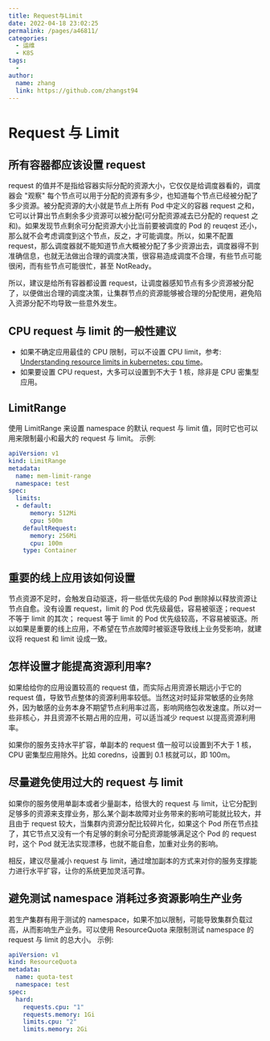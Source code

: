 ```yaml
---
title: Request与Limit
date: 2022-04-18 23:02:25
permalink: /pages/a46811/
categories:
  - 运维
  - K8S
tags:
  - 
author: 
  name: zhang
  link: https://github.com/zhangst94
---
```

#  Request 与 Limit

## 所有容器都应该设置 request

request 的值并不是指给容器实际分配的资源大小，它仅仅是给调度器看的，调度器会 "观察"  每个节点可以用于分配的资源有多少，也知道每个节点已经被分配了多少资源。被分配资源的大小就是节点上所有 Pod 中定义的容器 request  之和，它可以计算出节点剩余多少资源可以被分配(可分配资源减去已分配的 request 之和)。如果发现节点剩余可分配资源大小比当前要被调度的  Pod 的 reuqest 还小，那么就不会考虑调度到这个节点，反之，才可能调度。所以，如果不配置  request，那么调度器就不能知道节点大概被分配了多少资源出去，调度器得不到准确信息，也就无法做出合理的调度决策，很容易造成调度不合理，有些节点可能很闲，而有些节点可能很忙，甚至 NotReady。

所以，建议是给所有容器都设置 request，让调度器感知节点有多少资源被分配了，以便做出合理的调度决策，让集群节点的资源能够被合理的分配使用，避免陷入资源分配不均导致一些意外发生。

## CPU request 与 limit 的一般性建议

- 如果不确定应用最佳的 CPU 限制，可以不设置 CPU limit，参考: [Understanding resource limits in kubernetes: cpu time](https://medium.com/@betz.mark/understanding-resource-limits-in-kubernetes-cpu-time-9eff74d3161b)。
- 如果要设置 CPU request，大多可以设置到不大于 1 核，除非是 CPU 密集型应用。

## LimitRange 
使用 LimitRange 来设置 namespace 的默认 request 与 limit 值，同时它也可以用来限制最小和最大的 request 与 limit。 示例:

```yaml
apiVersion: v1
kind: LimitRange
metadata:
  name: mem-limit-range
  namespace: test
spec:
  limits:
  - default:
      memory: 512Mi
      cpu: 500m
    defaultRequest:
      memory: 256Mi
      cpu: 100m
    type: Container
```

## 重要的线上应用该如何设置

节点资源不足时，会触发自动驱逐，将一些低优先级的 Pod 删除掉以释放资源让节点自愈。没有设置 request，limit 的 Pod  优先级最低，容易被驱逐；request 不等于 limit 的其次； request 等于 limit 的 Pod  优先级较高，不容易被驱逐。所以如果是重要的线上应用，不希望在节点故障时被驱逐导致线上业务受影响，就建议将 request 和 limit  设成一致。

## 怎样设置才能提高资源利用率?

如果给给你的应用设置较高的 request 值，而实际占用资源长期远小于它的 request  值，导致节点整体的资源利用率较低。当然这对时延非常敏感的业务除外，因为敏感的业务本身不期望节点利用率过高，影响网络包收发速度。所以对一些非核心，并且资源不长期占用的应用，可以适当减少 request 以提高资源利用率。

如果你的服务支持水平扩容，单副本的 request 值一般可以设置到不大于 1 核，CPU 密集型应用除外。比如 coredns，设置到 0.1 核就可以，即 100m。

## 尽量避免使用过大的 request 与 limit

如果你的服务使用单副本或者少量副本，给很大的 request 与  limit，让它分配到足够多的资源来支撑业务，那么某个副本故障对业务带来的影响可能就比较大，并且由于 request  较大，当集群内资源分配比较碎片化，如果这个 Pod 所在节点挂了，其它节点又没有一个有足够的剩余可分配资源能够满足这个 Pod 的  request 时，这个 Pod 就无法实现漂移，也就不能自愈，加重对业务的影响。

相反，建议尽量减小 request 与 limit，通过增加副本的方式来对你的服务支撑能力进行水平扩容，让你的系统更加灵活可靠。

## 避免测试 namespace 消耗过多资源影响生产业务

若生产集群有用于测试的 namespace，如果不加以限制，可能导致集群负载过高，从而影响生产业务。可以使用 ResourceQuota 来限制测试 namespace 的 request 与 limit 的总大小。 示例:

```yaml
apiVersion: v1
kind: ResourceQuota
metadata:
  name: quota-test
  namespace: test
spec:
  hard:
    requests.cpu: "1"
    requests.memory: 1Gi
    limits.cpu: "2"
    limits.memory: 2Gi
```
